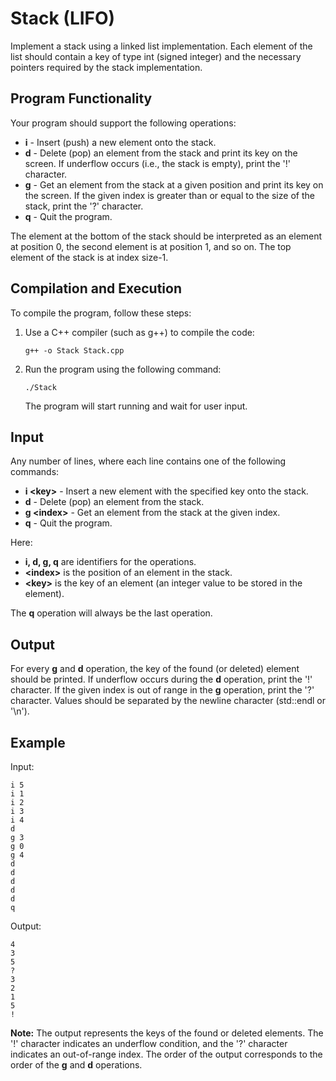 # Stack (LIFO)

Implement a stack using a linked list implementation. Each element of the list should contain a key of type int (signed integer) and the necessary pointers required by the stack implementation.

## Program Functionality

Your program should support the following operations:

- **i** - Insert (push) a new element onto the stack.
- **d** - Delete (pop) an element from the stack and print its key on the screen. If underflow occurs (i.e., the stack is empty), print the '!' character.
- **g** - Get an element from the stack at a given position and print its key on the screen. If the given index is greater than or equal to the size of the stack, print the '?' character.
- **q** - Quit the program.

The element at the bottom of the stack should be interpreted as an element at position 0, the second element is at position 1, and so on. The top element of the stack is at index size-1.

## Compilation and Execution

To compile the program, follow these steps:

1. Use a C++ compiler (such as g++) to compile the code:

   ```shell
   g++ -o Stack Stack.cpp
   ```

2. Run the program using the following command:

   ```shell
   ./Stack
   ```

   The program will start running and wait for user input.


## Input

Any number of lines, where each line contains one of the following commands:

- **i \<key>** - Insert a new element with the specified key onto the stack.
- **d** - Delete (pop) an element from the stack.
- **g \<index>** - Get an element from the stack at the given index.
- **q** - Quit the program.

Here:
- **i, d, g, q** are identifiers for the operations.
- **\<index>** is the position of an element in the stack.
- **\<key>** is the key of an element (an integer value to be stored in the element).

The **q** operation will always be the last operation.

## Output

For every **g** and **d** operation, the key of the found (or deleted) element should be printed. If underflow occurs during the **d** operation, print the '!' character. If the given index is out of range in the **g** operation, print the '?' character. Values should be separated by the newline character (std::endl or '\n').

## Example

Input:
```
i 5
i 1
i 2
i 3
i 4
d
g 3
g 0
g 4
d
d
d
d
d
q
```

Output:
```
4
3
5
?
3
2
1
5
!
```

**Note:** The output represents the keys of the found or deleted elements. The '!' character indicates an underflow condition, and the '?' character indicates an out-of-range index. The order of the output corresponds to the order of the **g** and **d** operations.